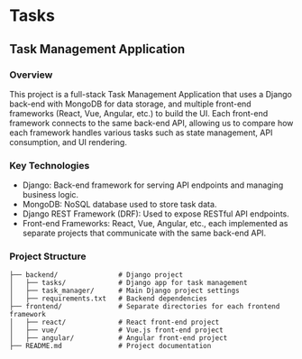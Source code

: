 # Tasks

## Task Management Application

### Overview
This project is a full-stack Task Management Application that uses a Django back-end with MongoDB for data storage, and multiple front-end frameworks (React, Vue, Angular, etc.) to build the UI. Each front-end framework connects to the same back-end API, allowing us to compare how each framework handles various tasks such as state management, API consumption, and UI rendering.

### Key Technologies
- Django: Back-end framework for serving API endpoints and managing business logic.
- MongoDB: NoSQL database used to store task data.
- Django REST Framework (DRF): Used to expose RESTful API endpoints.
- Front-end Frameworks: React, Vue, Angular, etc., each implemented as separate projects that communicate with the same back-end API.

### Project Structure

```
├── backend/               # Django project
│   ├── tasks/             # Django app for task management
│   ├── task_manager/      # Main Django project settings
│   ├── requirements.txt   # Backend dependencies
├── frontend/              # Separate directories for each frontend framework
│   ├── react/             # React front-end project
│   ├── vue/               # Vue.js front-end project
│   ├── angular/           # Angular front-end project
├── README.md              # Project documentation

